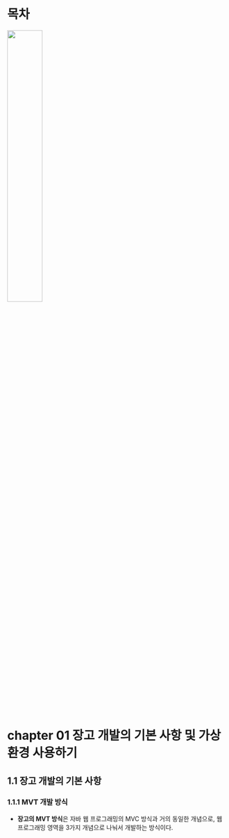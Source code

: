 # 목차

<img src="https://user-images.githubusercontent.com/55045377/144027246-f194644b-60b3-4347-a0b7-d397bffa2a15.png" width=40%>

# chapter 01 장고 개발의 기본 사항 및 가상 환경 사용하기
## 1.1 장고 개발의 기본 사항
### 1.1.1 MVT 개발 방식
* **장고의 MVT 방식**은 자바 웹 프로그래밍의 MVC 방식과 거의 동일한 개념으로, 웹 프로그래밍 영역을 3가지 개념으로 나눠서 개발하는 방식이다.

